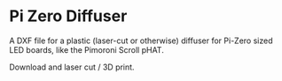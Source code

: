 # Pi Zero Diffuser
A DXF file for a plastic (laser-cut or otherwise) diffuser for Pi-Zero sized LED boards, like the Pimoroni Scroll pHAT. 

Download and laser cut / 3D print. 
